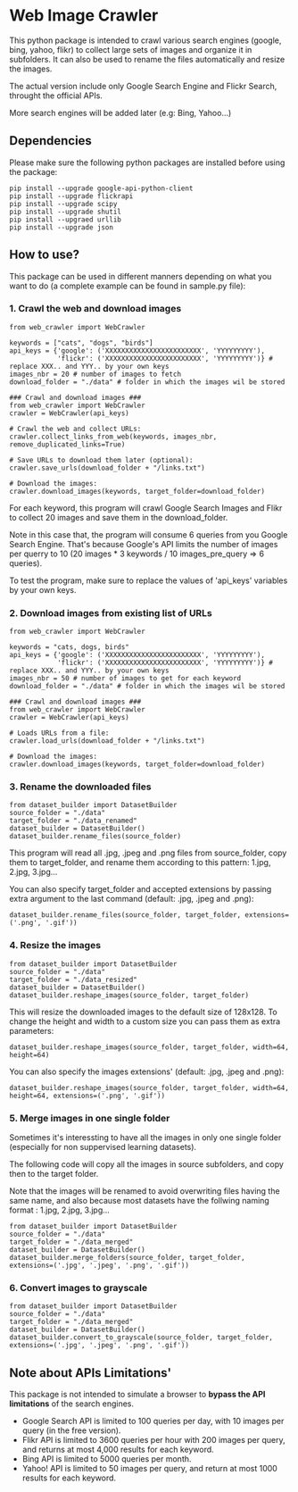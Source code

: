 # Web Image Crawler

This python package is intended to crawl various search engines (google, bing, yahoo, flikr) to collect large sets of images and organize it in subfolders.
It can also be used to rename the files automatically and resize the images.

The actual version include only Google Search Engine and Flickr Search, throught the official APIs.

More search engines will be added later (e.g: Bing, Yahoo...)

## Dependencies
Please make sure the following python packages are installed before using the package:
```
pip install --upgrade google-api-python-client
pip install --upgrade flickrapi
pip install --upgrade scipy
pip install --upgrade shutil
pip install --upgraed urllib
pip install --upgrade json
```

## How to use?
This package can be used in different manners depending on what you want to do (a complete example can be found in sample.py file):
### 1. Crawl the web and download images
```
from web_crawler import WebCrawler

keywords = ["cats", "dogs", "birds"]
api_keys = {'google': ('XXXXXXXXXXXXXXXXXXXXXXXX', 'YYYYYYYYY'),
            'flickr': ('XXXXXXXXXXXXXXXXXXXXXXXX', 'YYYYYYYYY')} # replace XXX.. and YYY.. by your own keys
images_nbr = 20 # number of images to fetch
download_folder = "./data" # folder in which the images wil be stored

### Crawl and download images ###
from web_crawler import WebCrawler
crawler = WebCrawler(api_keys)

# Crawl the web and collect URLs:
crawler.collect_links_from_web(keywords, images_nbr, remove_duplicated_links=True)

# Save URLs to download them later (optional):
crawler.save_urls(download_folder + "/links.txt")

# Download the images:
crawler.download_images(keywords, target_folder=download_folder)
```
For each keyword, this program will crawl Google Search Images and Flikr to collect 20 images and save them in the download_folder.

Note in this case that, the program will consume 6 queries from you Google Search Engine.
That's because Google's API limits the number of images per querry to 10 (20 images * 3 keywords / 10 images_pre_query => 6 queries).

To test the program, make sure to replace the values of 'api_keys' variables by your own keys.

### 2. Download images from existing list of URLs
```
from web_crawler import WebCrawler

keywords = "cats, dogs, birds"
api_keys = {'google': ('XXXXXXXXXXXXXXXXXXXXXXXX', 'YYYYYYYYY'),
            'flickr': ('XXXXXXXXXXXXXXXXXXXXXXXX', 'YYYYYYYYY')} # replace XXX.. and YYY.. by your own keys
images_nbr = 50 # number of images to get for each keyword
download_folder = "./data" # folder in which the images wil be stored

### Crawl and download images ###
from web_crawler import WebCrawler
crawler = WebCrawler(api_keys)

# Loads URLs from a file:
crawler.load_urls(download_folder + "/links.txt")

# Download the images:
crawler.download_images(keywords, target_folder=download_folder)
```

### 3. Rename the downloaded files
```
from dataset_builder import DatasetBuilder
source_folder = "./data"
target_folder = "./data_renamed"
dataset_builder = DatasetBuilder()
dataset_builder.rename_files(source_folder)
```
This program will read all .jpg, .jpeg and .png files from source_folder, copy them to target_folder, and rename them according to this pattern: 1.jpg, 2.jpg, 3.jpg...

You can also specify target_folder and accepted extensions by passing extra argument to the last command (default: .jpg, .jpeg and .png):
```
dataset_builder.rename_files(source_folder, target_folder, extensions=('.png', '.gif'))
``` 

### 4. Resize the images
```
from dataset_builder import DatasetBuilder
source_folder = "./data"
target_folder = "./data_resized"
dataset_builder = DatasetBuilder()
dataset_builder.reshape_images(source_folder, target_folder)
```
This will resize the downloaded images to the default size of 128x128. To change the height and width to a custom size you can pass them as extra parameters:
```
dataset_builder.reshape_images(source_folder, target_folder, width=64, height=64)
```
You can also specify the images extensions' (default: .jpg, .jpeg and .png):
```
dataset_builder.reshape_images(source_folder, target_folder, width=64, height=64, extensions=('.png', '.gif'))
```

### 5. Merge images in one single folder

Sometimes it's interessting to have all the images in only one single folder (especially for non suppervised learning datasets).

The following code will copy all the images in source subfolders, and copy then to the target folder.

Note that the images will be renamed to avoid overwriting files having the same name, and also because most datasets have the follwing naming format : 1.jpg, 2.jpg, 3.jpg...

```
from dataset_builder import DatasetBuilder
source_folder = "./data"
target_folder = "./data_merged"
dataset_builder = DatasetBuilder()
dataset_builder.merge_folders(source_folder, target_folder, extensions=('.jpg', '.jpeg', '.png', '.gif'))
```

### 6. Convert images to grayscale

```
from dataset_builder import DatasetBuilder
source_folder = "./data"
target_folder = "./data_merged"
dataset_builder = DatasetBuilder()
dataset_builder.convert_to_grayscale(source_folder, target_folder, extensions=('.jpg', '.jpeg', '.png', '.gif'))
```

## Note about APIs Limitations'
This package is not intended to simulate a browser to **bypass the API limitations** of the search engines.
- Google Search API is limited to 100 queries per day, with 10 images per query (in the free version).
- Flikr API is limited to 3600 queries per hour with 200 images per query, and returns at most 4,000 results for each keyword.
- Bing API is limited to 5000 queries per month.
- Yahoo! API is limited to 50 images per query, and return at most 1000 results for each keyword.